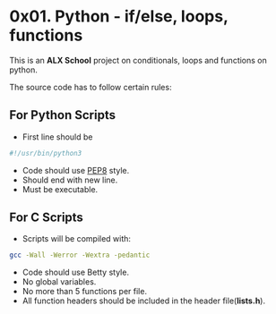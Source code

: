 # 0x01. Python - if/else, loops, functions

This is an **ALX School**  project on conditionals, loops and functions on python.

The source code has to follow certain rules:

## For Python Scripts
 * First line should be
```python
#!/usr/bin/python3
```
 * Code should use [PEP8](https://www.python.org/dev/peps/pep-0008/) style.
 * Should end with new line.
 * Must be executable.

## For C Scripts
 * Scripts will be compiled with:
```bash
gcc -Wall -Werror -Wextra -pedantic
```
 * Code should use Betty style.
 * No global variables.
 * No more than 5 functions per file.
 * All function headers should be included in the header file(**lists.h**).
